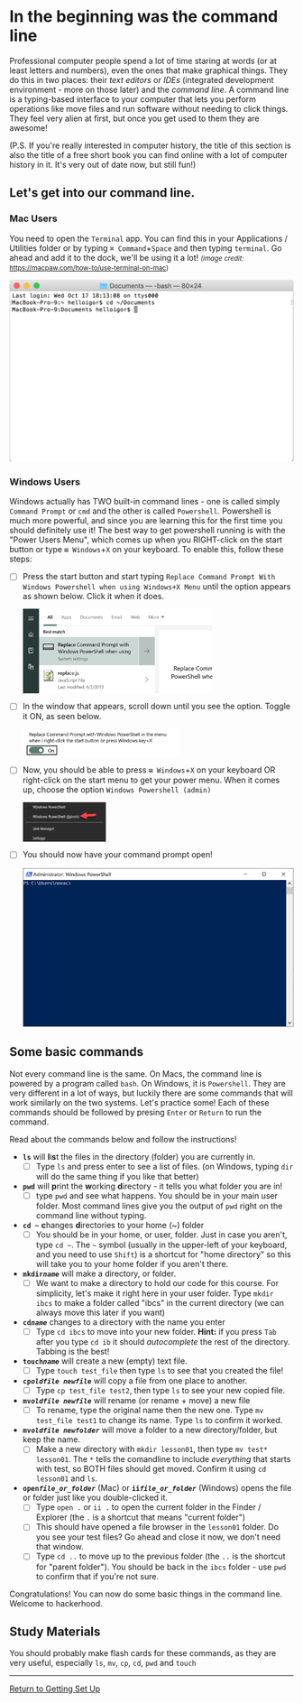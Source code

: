 # In the beginning was the command line

Professional computer people spend a lot of time staring at words (or at least letters and numbers), even the ones that make graphical things. They do this in two places: their *text editors* or *IDEs* (integrated development environment - more on those later) and the *command line*. A command line is a typing-based interface to your computer that lets you perform operations like move files and run software without needing to click things. They feel very alien at first, but once you get used to them they are awesome!

(P.S. If you're really interested in computer history, the title of this section is also the title of a free short book you can find online with a lot of computer history in it. It's very out of date now, but still fun!)

## Let's get into our command line.

### Mac Users 

You need to open the `Terminal` app. You can find this in your Applications / Utilities folder or by typing `⌘ Command`+`Space` and then typing `terminal`. Go ahead and add it to the dock, we'll be using it a lot! <small>*(image credit:* https://macpaw.com/how-to/use-terminal-on-mac)</small>

![Mac Terminal Window](media/01/img000_mac_terminal.png)

### Windows Users

Windows actually has TWO built-in command lines - one is called simply `Command Prompt` or `cmd` and the other is called `Powershell`. Powershell is much more powerful, and since you are learning this for the first time you should definitely use it! The best way to get powershell running is with the "Power Users Menu", which comes up when you RIGHT-click on the start button or type `⊞ Windows`+`X` on your keyboard. To enable this, follow these steps:

- [ ] Press the start button and start typing `Replace Command Prompt With Windows Powershell when using Windows+X Menu` until the option appears as shown below. Click it when it does.
   
   <img alt="Command in Start Menu" src="media/01/img001_replace_command_prompt_option.png" height=150 align=center>

- [ ] In the window that appears, scroll down until you see the option. Toggle it ON, as seen below.
  
   <img alt="Togggle Item" src="media/01/img002_replace_toggle.png" height=50 align=center>

- [ ] Now, you should be able to press `⊞ Windows`+`X` on your keyboard OR right-click on the start menu to get your power menu. When it comes up, choose the option `Windows Powershell (admin)`
  
    <img alt="Powershell Admin" src="media/01/img003_powershell_admin.png" height=70 align=center>

- [ ] You should now have your command prompt open!
  
   ![Powershell Window](media/01/img005_powershell_window.png)

## Some basic commands

Not every command line is the same. On Macs, the command line is powered by a program called `bash`. On Windows, it is `Powershell`.  They are very different in a lot of ways, but luckily there are some commands that will work similarly on the two systems. Let's practice some! Each of these commands should be followed by presing `Enter` or `Return` to run the command. 

Read about the commands below and follow the instructions!

* **`ls`** will **l**i**s**t the files in the directory (folder) you are currently in. 
  - [ ] Type `ls` and press enter to see a list of files. (on Windows, typing `dir` will do the same thing if you like that better)
  
* **`pwd`** will **p**rint the **w**orking **d**irectory - it tells you what folder you are in! 
  - [ ] type `pwd` and see what happens. You should be in your main user folder. Most command lines give you the output of `pwd` right on the command line without typing.
  
* **`cd ~`** **c**hanges **d**irectories to your home (~) folder
  - [ ] You should be in your home, or user, folder. Just in case you aren't, type `cd ~`. The `~` symbol (usually in the upper-left of your keyboard, and you need to use `Shift`) is a shortcut for "home directory" so this will take you to your home folder if you aren't there.
  
* **`mkdir`*`name`*** will make a directory, or folder. 
  - [ ] We want to make a directory to hold our code for this course. For simplicity, let's make it right here in your user folder. Type `mkdir ibcs` to make a folder called "ibcs" in the current directory (we can always move this later if you want)
  
* **`cd`*`name`*** changes to a directory with the name you enter
  - [ ] Type `cd ibcs` to move into your new folder. **Hint:** if you press `Tab` after you type `cd ib` it should *autocomplete* the rest of the directory. Tabbing is the best!
  
* **`touch`*`name`*** will create a new (empty) text file. 
  - [ ] Type `touch test_file` then type `ls` to see that you created the file!
  
* **`cp`*`oldfile newfile`*** will copy a file from one place to another. 
  - [ ] Type `cp test_file test2`, then type `ls` to see your new copied file.
  
* **`mv`*`oldfile newfile`*** will rename (or rename + move) a new file 
  - [ ] To rename, type the original name then the new one. Type `mv test_file test1` to change its name. Type `ls` to confirm it worked.
* **`mv`*`oldfile newfolder`*** will move a folder to a new directory/folder, but keep the name.
  - [ ] Make a new directory with `mkdir lesson01`, then type `mv test* lesson01`. The `*` tells the comandline to include *everything* that starts with test, so BOTH files should get moved. Confirm it using `cd lesson01` and `ls`.
  
* **`open`*`file_or_folder`*** (Mac) or **`ii`*`file_or_folder`*** (Windows) opens the file or folder just like you double-clicked it.
  - [ ] Type `open .` or `ii .` to open the current folder in the Finder / Explorer (the `.` is a shortcut that means "current folder")
  - [ ] This should have opened a file browser in the `lesson01` folder. Do you see your test files? Go ahead and close it now, we don't need that window.
  - [ ] Type `cd ..` to move up to the previous folder (the `..` is the shortcut for "parent folder"). You should be back in the `ibcs` folder - use `pwd` to confirm that if you're not sure.

Congratulations! You can now do some basic things in the command line. Welcome to hackerhood.                                                           
## Study Materials

You should probably make flash cards for these commands, as they are very useful, especially `ls`, `mv`, `cp`, `cd`, `pwd` and `touch`


----

[Return to Getting Set Up](01_Getting_Set_Up.md)